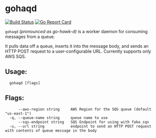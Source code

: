 # gohaqd

[![Build Status](https://travis-ci.org/Codigami/gohaqd.svg?branch=master)](https://travis-ci.org/Codigami/gohaqd)
[![Go Report Card](https://goreportcard.com/badge/github.com/Codigami/gohaqd)](https://goreportcard.com/report/github.com/Codigami/gohaqd)

`gohaqd` _(pronounced as go-hawk-d)_ is a worker daemon for consuming messages from a queue.

It pulls data off a queue, inserts it into the message body, and sends an HTTP POST request to a user-configurable URL. Currently supports only AWS SQS.

## Usage:
```
  gohaqd [flags]
```
## Flags:
```
      --aws-region string     AWS Region for the SQS queue (default "us-east-1")
  -q, --queue-name string     queue name to use
      --sqs-endpoint string   SQS Endpoint for using with fake_sqs
  -u, --url string            endpoint to send an HTTP POST request with contents of queue message in the body
```
